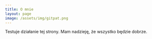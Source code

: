 ```yaml
---
title: O mnie
layout: page
image: /assets/img/gitpat.png
---
```


Testuje działanie tej strony. Mam nadzieję, że wszystko będzie dobrze.
